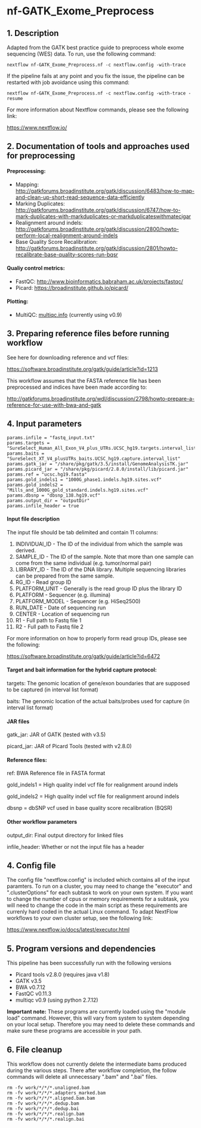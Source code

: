 # nf-GATK_Exome_Preprocess

## 1. Description
Adapted from the GATK best practice guide to preprocess whole exome sequencing (WES) data. To run, use the following command:

```
nextflow nf-GATK_Exome_Preprocess.nf -c nextflow.config -with-trace
```

If the pipeline fails at any point and you fix the issue, the pipeline can be restarted with job avoidance using this command:
```
nextflow nf-GATK_Exome_Preprocess.nf -c nextflow.config -with-trace -resume
```

For more information about Nextflow commands, please see the following link:

https://www.nextflow.io/


## 2. Documentation of tools and approaches used for preprocessing
#### Preprocessing:
- Mapping: http://gatkforums.broadinstitute.org/gatk/discussion/6483/how-to-map-and-clean-up-short-read-sequence-data-efficiently
- Marking Duplicates: http://gatkforums.broadinstitute.org/gatk/discussion/6747/how-to-mark-duplicates-with-markduplicates-or-markduplicateswithmatecigar
- Realignment around indels: http://gatkforums.broadinstitute.org/gatk/discussion/2800/howto-perform-local-realignment-around-indels
- Base Quality Score Recalibration: http://gatkforums.broadinstitute.org/gatk/discussion/2801/howto-recalibrate-base-quality-scores-run-bqsr

#### Qualiy control metrics:
- FastQC: http://www.bioinformatics.babraham.ac.uk/projects/fastqc/
- Picard: https://broadinstitute.github.io/picard/

#### Plotting:
- MultiQC: [multiqc.info](multiqc.info) (currently using v0.9)

## 3. Preparing reference files before running workflow
See here for downloading reference and vcf files:

https://software.broadinstitute.org/gatk/guide/article?id=1213

This workflow assumes that the FASTA reference file has been preprocessed and indices have been made according to:

http://gatkforums.broadinstitute.org/wdl/discussion/2798/howto-prepare-a-reference-for-use-with-bwa-and-gatk

## 4. Input parameters
```
params.infile = "fastq_input.txt"
params.targets = "SureSelect_Human_All_Exon_V4_plus_UTRs.UCSC_hg19.targets.interval_list"
params.baits = "SureSelect_XT_V4_plusUTRs_baits.UCSC_hg19.capture.interval_list"
params.gatk_jar = "/share/pkg/gatk/3.5/install/GenomeAnalysisTK.jar"
params.picard_jar = "/share/pkg/picard/2.8.0/install/lib/picard.jar"
params.ref = "ucsc.hg19.fasta"
params.gold_indels1 = "1000G_phase1.indels.hg19.sites.vcf"
params.gold_indels2 = "Mills_and_1000G_gold_standard.indels.hg19.sites.vcf"
params.dbsnp = "dbsnp_138.hg19.vcf"
params.output_dir = "outputDir"
params.infile_header = true
```

#### Input file description
The input file should be tab delimited and contain 11 columns: 
  1. INDIVIDUAl_ID - The ID of the individual from which the sample was derived.
  2. SAMPLE_ID - The ID of the sample. Note that more than one sample can come from the same individual (e.g. tumor/normal pair)
  3. LIBRARY_ID - The ID of the DNA library. Multiple sequencing libraries can be prepared from the same sample.
  4. RG_ID - Read group ID
  5. PLATFORM_UNIT - Generally is the read group ID plus the library ID
  6. PLATFORM - Sequencer (e.g. illumina)
  7. PLATFORM_MODEL - Sequencer (e.g. HiSeq2500)
  8. RUN_DATE - Date of sequencing run
  9. CENTER - Location of sequencing run
  10. R1 - Full path to Fastq file 1
  11. R2 - Full path to Fastq file 2

For more information on how to properly form read group IDs, please see the following:

https://software.broadinstitute.org/gatk/guide/article?id=6472


#### Target and bait information for the hybrid capture protocol:
targets: The genomic location of gene/exon boundaries that are supposed to be captured (in interval list format)

baits: The genomic location of the actual baits/probes used for capture (in interval list format)

#### JAR files
gatk_jar: JAR of GATK (tested with v3.5)

picard_jar: JAR of Picard Tools (tested with v2.8.0)

#### Reference files:
ref: BWA Reference file in FASTA format

gold_indels1 = High quality indel vcf file for realignment around indels

gold_indels2 = High quality indel vcf file for realignment around indels

dbsnp = dbSNP vcf used in base quality score recalibration (BQSR)

#### Other workflow parameters
output_dir: Final output directory for linked files

infile_header: Whether or not the input file has a header

## 4. Config file
The config file "nextflow.config" is included which contains all of the input paramters. To run on a cluster, you may need to change the "executor" and ".clusterOptions" for each subtask to work on your own system. If you want to change the number of cpus or memory requirements for a subtask, you will need to change the code in the main script as these requirements are currenly hard coded in the actual Linux command. To adapt NextFlow workflows to your own cluster setup, see the following link: 

https://www.nextflow.io/docs/latest/executor.html

## 5. Program versions and dependencies
This pipeline has been successfully run with the following versions
  - Picard tools v2.8.0 (requires java v1.8)
  - GATK v3.5
  - BWA v0.7.12
  - FastQC v0.11.3
  - multiqc v0.9 (using python 2.7.12)

**Important note:** These programs are currently loaded using the "module load" command. However, this will vary from system to system depending on your local setup. Therefore you may need to delete these commands and make sure these programs are accessible in your path.

## 6. File cleanup
This workflow does not currently delete the intermediate bams produced during the various steps. There after workflow completion, the follow commands will delete all unnecessary ".bam" and ".bai" files.

```
rm -fv work/*/*/*.unaligned.bam
rm -fv work/*/*/*.adapters_marked.bam
rm -fv work/*/*/*.aligned.bam.bam
rm -fv work/*/*/*.dedup.bam
rm -fv work/*/*/*.dedup.bai
rm -fv work/*/*/*.realign.bam
rm -fv work/*/*/*.realign.bai
```





